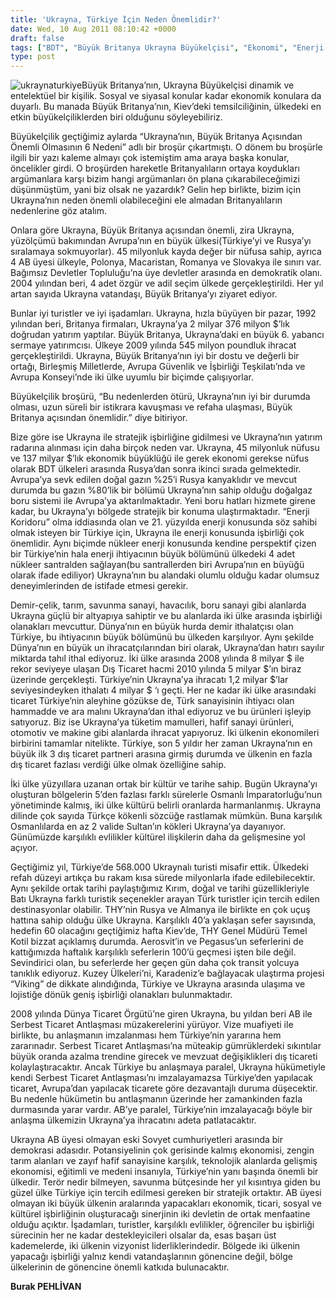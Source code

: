 ```yaml
---
title: 'Ukrayna, Türkiye İçin Neden Önemlidir?'
date: Wed, 10 Aug 2011 08:10:42 +0000
draft: false
tags: ["BDT", "Büyük Britanya Ukrayna Büyükelçisi", "Ekonomi", "Enerji Koridoru", "THY Ukrayna Seferleri", "Türkiye Ukrayna İlişkileri", "Ukrayna", "Ukrayna Dış İlişkileri", "Ukrayna ile Stratejik İşbirliği", "Ukrayna Kültürü", "Ukrayna Türkiye Ticaret", "Ukraynalı Turist", "Uluslarası İlişkiler"]
type: post
---
```


![](http://arsiv.tuid.org.ua/images/haber/uatr1.jpg "ukraynaturkiye")Büyük Britanya’nın, Ukrayna Büyükelçisi dinamik ve entelektüel bir kişilik. Sosyal ve siyasal konular kadar ekonomik konulara da duyarlı. Bu manada Büyük Britanya’nın, Kiev’deki temsilciliğinin, ülkedeki en etkin büyükelçiliklerden biri olduğunu söyleyebiliriz.

Büyükelçilik geçtiğimiz aylarda “Ukrayna’nın, Büyük Britanya Açısından Önemli Olmasının 6 Nedeni” adlı bir broşür çıkartmıştı. O dönem bu broşürle ilgili bir yazı kaleme almayı çok istemiştim ama araya başka konular, öncelikler girdi. O broşürden hareketle Britanyalıların ortaya koydukları argümanlara karşı bizim hangi argümanları ön plana çıkarabileceğimizi düşünmüştüm, yani biz olsak ne yazardık? Gelin hep birlikte, bizim için Ukrayna’nın neden önemli olabileceğini ele almadan Britanyalıların nedenlerine göz atalım.

Onlara göre Ukrayna, Büyük Britanya açısından önemli, zira Ukrayna, yüzölçümü bakımından Avrupa’nın en büyük ülkesi(Türkiye’yi ve Rusya’yı sıralamaya sokmuyorlar). 45 milyonluk kayda değer bir nüfusa sahip, ayrıca 4 AB üyesi ülkeyle, Polonya, Macaristan, Romanya ve Slovakya ile sınırı var. Bağımsız Devletler Topluluğu’na üye devletler arasında en demokratik olanı. 2004 yılından beri, 4 adet özgür ve adil seçim ülkede gerçekleştirildi. Her yıl artan sayıda Ukrayna vatandaşı, Büyük Britanya’yı ziyaret ediyor.

Bunlar iyi turistler ve iyi işadamları. Ukrayna, hızla büyüyen bir pazar, 1992 yılından beri, Britanya firmaları, Ukrayna’ya 2 milyar 376 milyon $’lık doğrudan yatırım yaptılar. Büyük Britanya, Ukrayna’daki en büyük 6. yabancı sermaye yatırımcısı. Ülkeye 2009 yılında 545 milyon poundluk ihracat gerçekleştirildi. Ukrayna, Büyük Britanya’nın iyi bir dostu ve değerli bir ortağı, Birleşmiş Milletlerde, Avrupa Güvenlik ve İşbirliği Teşkilatı’nda ve Avrupa Konseyi’nde iki ülke uyumlu bir biçimde çalışıyorlar.

Büyükelçilik broşürü, “Bu nedenlerden ötürü, Ukrayna’nın iyi bir durumda olması, uzun süreli bir istikrara kavuşması ve refaha ulaşması, Büyük Britanya açısından önemlidir.” diye bitiriyor.

Bize göre ise Ukrayna ile stratejik işbirliğine gidilmesi ve Ukrayna’nın yatırım radarına alınması için daha birçok neden var. Ukrayna, 45 milyonluk nüfusu ve 137 milyar $’lık ekonomik büyüklüğü ile gerek ekonomi gerekse nüfus olarak BDT ülkeleri arasında Rusya’dan sonra ikinci sırada gelmektedir. Avrupa’ya sevk edilen doğal gazın %25’i Rusya kanyaklıdır ve mevcut durumda bu gazın %80’lik bir bölümü Ukrayna’nın sahip olduğu doğalgaz boru sistemi ile Avrupa’ya aktarılmaktadır. Yeni boru hatları hizmete girene kadar, bu Ukrayna’yı bölgede stratejik bir konuma ulaştırmaktadır. “Enerji Koridoru” olma iddiasında olan ve 21. yüzyılda enerji konusunda söz sahibi olmak isteyen bir Türkiye için, Ukrayna ile enerji konusunda işbirliği çok önemlidir. Aynı biçimde nükleer enerji konusunda kendine perspektif çizen bir Türkiye’nin hala enerji ihtiyacının büyük bölümünü ülkedeki 4 adet nükleer santralden sağlayan(bu santrallerden biri Avrupa’nın en büyüğü olarak ifade ediliyor) Ukrayna’nın bu alandaki olumlu olduğu kadar olumsuz deneyimlerinden de istifade etmesi gerekir.

Demir-çelik, tarım, savunma sanayi, havacılık, boru sanayi gibi alanlarda Ukrayna güçlü bir altyapıya sahiptir ve bu alanlarda iki ülke arasında işbirliği olanakları mevcuttur. Dünya’nın en büyük hurda demir ithalatçısı olan Türkiye, bu ihtiyacının büyük bölümünü bu ülkeden karşılıyor. Aynı şekilde Dünya’nın en büyük un ihracatçılarından biri olarak, Ukrayna’dan hatırı sayılır miktarda tahıl ithal ediyoruz. İki ülke arasında 2008 yılında 8 milyar $ ile rekor seviyeye ulaşan Dış Ticaret hacmi 2010 yılında 5 milyar $’ın biraz üzerinde gerçekleşti. Türkiye’nin Ukrayna’ya ihracatı 1,2 milyar $’lar seviyesindeyken ithalatı 4 milyar $ ‘ı geçti. Her ne kadar iki ülke arasındaki ticaret Türkiye’nin aleyhine gözükse de, Türk sanayisinin ihtiyacı olan hammadde ve ara malını Ukrayna’dan ithal ediyoruz ve bu ürünleri işleyip satıyoruz. Biz ise Ukrayna’ya tüketim mamulleri, hafif sanayi ürünleri, otomotiv ve makine gibi alanlarda ihracat yapıyoruz. İki ülkenin ekonomileri birbirini tamamlar nitelikte. Türkiye, son 5 yıldır her zaman Ukrayna’nın en büyük ilk 3 dış ticaret partneri arasına girmiş durumda ve ülkenin en fazla dış ticaret fazlası verdiği ülke olmak özelliğine sahip.

İki ülke yüzyıllara uzanan ortak bir kültür ve tarihe sahip. Bugün Ukrayna’yı oluşturan bölgelerin 5’den fazlası farklı sürelerle Osmanlı İmparatorluğu’nun yönetiminde kalmış, iki ülke kültürü belirli oranlarda harmanlanmış. Ukrayna dilinde çok sayıda Türkçe kökenli sözcüğe rastlamak mümkün. Buna karşılık Osmanlılarda en az 2 valide Sultan’ın kökleri Ukrayna’ya dayanıyor. Günümüzde karşılıklı evlilikler kültürel ilişkilerin daha da gelişmesine yol açıyor.

Geçtiğimiz yıl, Türkiye’de 568.000 Ukraynalı turisti misafir ettik. Ülkedeki refah düzeyi artıkça bu rakam kısa sürede milyonlarla ifade edilebilecektir. Aynı şekilde ortak tarihi paylaştığımız Kırım, doğal ve tarihi güzellikleriyle Batı Ukrayna farklı turistik seçenekler arayan Türk turistler için tercih edilen destinasyonlar olabilir. THY’nin Rusya ve Almanya ile birlikte en çok uçuş hattına sahip olduğu ülke Ukrayna. Karşılıklı 40’a yaklaşan sefer sayısında, hedefin 60 olacağını geçtiğimiz hafta Kiev’de, THY Genel Müdürü Temel Kotil bizzat açıklamış durumda. Aerosvit’in ve Pegasus’un seferlerini de kattığımızda haftalık karşılıklı seferlerin 100’ü geçmesi işten bile değil. Sevindirici olan, bu seferlerde her geçen gün daha çok transit yolcuya tanıklık ediyoruz. Kuzey Ülkeleri’ni, Karadeniz’e bağlayacak ulaştırma projesi “Viking” de dikkate alındığında, Türkiye ve Ukrayna arasında ulaşıma ve lojistiğe dönük geniş işbirliği olanakları bulunmaktadır.

2008 yılında Dünya Ticaret Örgütü’ne giren Ukrayna, bu yıldan beri AB ile Serbest Ticaret Antlaşması müzakerelerini yürüyor. Vize muafiyeti ile birlikte, bu anlaşmanın imzalanması hem Türkiye’nin yararına hem zararınadır. Serbest Ticaret Antlaşması’na müteakip gümrüklerdeki sıkıntılar büyük oranda azalma trendine girecek ve mevzuat değişiklikleri dış ticareti kolaylaştıracaktır. Ancak Türkiye bu anlaşmaya paralel, Ukrayna hükümetiyle kendi Serbest Ticaret Antlaşması’nı imzalayamazsa Türkiye’den yapılacak ticaret, Avrupa’dan yapılacak ticarete göre dezavantajlı duruma düşecektir. Bu nedenle hükümetin bu antlaşmanın üzerinde her zamankinden fazla durmasında yarar vardır. AB’ye paralel, Türkiye’nin imzalayacağı böyle bir anlaşma ülkemizin Ukrayna’ya ihracatını adeta patlatacaktır.

Ukrayna AB üyesi olmayan eski Sovyet cumhuriyetleri arasında bir demokrasi adasıdır. Potansiyelinin çok gerisinde kalmış ekonomisi, zengin tarım alanları ve zayıf hafif sanayisine karşılık, teknolojik alanlarda gelişmiş ekonomisi, eğitimli ve medeni insanıyla, Türkiye’nin yanı başında önemli bir ülkedir. Terör nedir bilmeyen, savunma bütçesinde her yıl kısıntıya giden bu güzel ülke Türkiye için tercih edilmesi gereken bir stratejik ortaktır. AB üyesi olmayan iki büyük ülkenin aralarında yapacakları ekonomik, ticari, sosyal ve kültürel işbirliğinin oluşturacağı sinerjinin iki devletin de ortak menfaatine olduğu açıktır. İşadamları, turistler, karşılıklı evlilikler, öğrenciler bu işbirliği sürecinin her ne kadar destekleyicileri olsalar da, esas başarı üst kademelerde, iki ülkenin vizyonist liderliklerindedir. Bölgede iki ülkenin yapacağı işbirliği yalnız kendi vatandaşlarının gönencine değil, bölge ülkelerinin de gönencine önemli katkıda bulunacaktır.

**Burak PEHLİVAN**